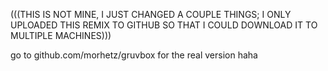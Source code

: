 <!--p align="center"><img src="http://svgur.com/i/3Dp.svg"></p-->

(((THIS IS NOT MINE, I JUST CHANGED A COUPLE THINGS; I ONLY UPLOADED THIS REMIX TO GITHUB SO THAT I COULD DOWNLOAD IT TO MULTIPLE MACHINES)))

go to github.com/morhetz/gruvbox for the real version haha
